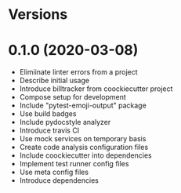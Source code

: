 Versions
========

0.1.0 (2020-03-08)
==================
- Elimiinate linter errors from a project
- Describe initial usage
- Introduce billtracker from coockiecutter project
- Compose setup for development
- Include "pytest-emoji-output" package
- Use build badges
- Include pydocstyle analyzer
- Introduce travis CI
- Use mock services on temporary basis
- Create code analysis configuration files
- Include coockiecutter into dependencies
- Implement test runner config files
- Use meta config files
- Introduce dependencies